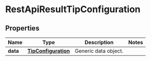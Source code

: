 
# RestApiResultTipConfiguration

## Properties
Name | Type | Description | Notes
------------ | ------------- | ------------- | -------------
**data** | [**TipConfiguration**](TipConfiguration.md) | Generic data object. | 



